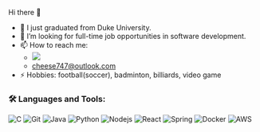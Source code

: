Hi there 👋

- 🔭 I just graduated from Duke University.
- 👯 I’m looking for full-time job opportunities in software development.
- 📫 How to reach me: 
  - <a href="https://www.linkedin.com/in/siqiqi/"><img src="https://img.shields.io/badge/-linkedin-blue?style=flat-square&logo=linkedin" /></a>
  - cheese747@outlook.com
- ⚡ Hobbies: football(soccer), badminton, billiards, video game

### 🛠️ Languages and Tools:
![C](https://img.shields.io/badge/-C-black?style=flat-square&logo=c)
![Git](https://img.shields.io/badge/-Git-black?style=flat-square&logo=git)
![Java](https://img.shields.io/badge/-Java-black?style=flat-square&logo=Java)
![Python](https://img.shields.io/badge/-Python-black?style=flat-square&logo=Python)
![Nodejs](https://img.shields.io/badge/-Nodejs-blue?style=flat-square&logo=Node.js)
![React](https://img.shields.io/badge/-React-blue?style=flat-square&logo=React)
![Spring](https://img.shields.io/badge/-Spring-blue?style=flat-square&logo=Spring)
![Docker](https://img.shields.io/badge/-Docker-blue?style=flat-square&logo=Docker)
![AWS](https://img.shields.io/badge/-AWS-orange?style=flat-square&logo=AWS)
